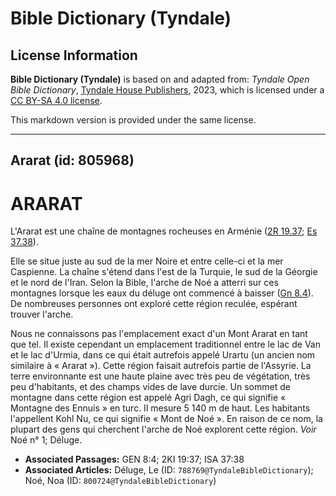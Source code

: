 # Bible Dictionary (Tyndale)

## License Information

**Bible Dictionary (Tyndale)** is based on and adapted from: _Tyndale Open Bible Dictionary_, [Tyndale House Publishers](https://tyndaleopenresources.com/), 2023, which is licensed under a [CC BY-SA 4.0 license](https://creativecommons.org/licenses/by-sa/4.0/legalcode.en).

This markdown version is provided under the same license.



--------------------------------

## Ararat (id: 805968)

ARARAT
======

L'Ararat est une chaîne de montagnes rocheuses en Arménie ([2R 19\.37](https://ref.ly/2Kgs19:37); [Es 37\.38](https://ref.ly/Isa37:38)).

Elle se situe juste au sud de la mer Noire et entre celle\-ci et la mer Caspienne. La chaîne s'étend dans l'est de la Turquie, le sud de la Géorgie et le nord de l'Iran. Selon la Bible, l'arche de Noé a atterri sur ces montagnes lorsque les eaux du déluge ont commencé à baisser ([Gn 8\.4](https://ref.ly/Gen8:4)). De nombreuses personnes ont exploré cette région reculée, espérant trouver l'arche.

Nous ne connaissons pas l'emplacement exact d'un Mont Ararat en tant que tel. Il existe cependant un emplacement traditionnel entre le lac de Van et le lac d'Urmia, dans ce qui était autrefois appelé Urartu (un ancien nom similaire à « Ararat »). Cette région faisait autrefois partie de l'Assyrie. La terre environnante est une haute plaine avec très peu de végétation, très peu d'habitants, et des champs vides de lave durcie. Un sommet de montagne dans cette région est appelé Agri Dagh, ce qui signifie « Montagne des Ennuis » en turc. Il mesure 5 140 m de haut. Les habitants l'appellent Kohl Nu, ce qui signifie « Mont de Noé ». En raison de ce nom, la plupart des gens qui cherchent l'arche de Noé explorent cette région. *Voir* Noé n° 1; Déluge.

* **Associated Passages:** GEN 8:4; 2KI 19:37; ISA 37:38
* **Associated Articles:** Déluge, Le (ID: `788769@TyndaleBibleDictionary`); Noé, Noa (ID: `800724@TyndaleBibleDictionary`)

